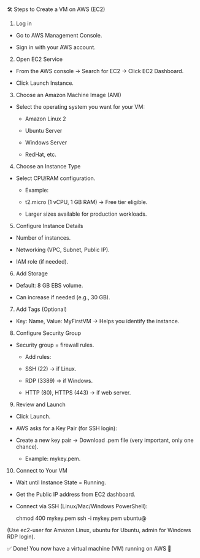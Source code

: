 🛠️ Steps to Create a VM on AWS (EC2)
1. Log in

- Go to AWS Management Console.

- Sign in with your AWS account.

2. Open EC2 Service

- From the AWS console → Search for EC2 → Click EC2 Dashboard.

- Click Launch Instance.

3. Choose an Amazon Machine Image (AMI)

- Select the operating system you want for your VM:

  - Amazon Linux 2
  
  - Ubuntu Server
  
  - Windows Server
  
  - RedHat, etc.

4. Choose an Instance Type

- Select CPU/RAM configuration.

  - Example:

  - t2.micro (1 vCPU, 1 GB RAM) → Free tier eligible.

  - Larger sizes available for production workloads.

5. Configure Instance Details

- Number of instances.

- Networking (VPC, Subnet, Public IP).

- IAM role (if needed).

6. Add Storage

- Default: 8 GB EBS volume.

- Can increase if needed (e.g., 30 GB).

7. Add Tags (Optional)

- Key: Name, Value: MyFirstVM → Helps you identify the instance.

8. Configure Security Group

- Security group = firewall rules.

  - Add rules:

  - SSH (22) → if Linux.

  - RDP (3389) → if Windows.

  - HTTP (80), HTTPS (443) → if web server.

9. Review and Launch

  - Click Launch.

  - AWS asks for a Key Pair (for SSH login):

  - Create a new key pair → Download .pem file (very important, only one chance).

    - Example: mykey.pem.

10. Connect to Your VM

- Wait until Instance State = Running.

- Get the Public IP address from EC2 dashboard.

- Connect via SSH (Linux/Mac/Windows PowerShell):

    chmod 400 mykey.pem
    ssh -i mykey.pem ubuntu@<EC2-PUBLIC-IP>


(Use ec2-user for Amazon Linux, ubuntu for Ubuntu, admin for Windows RDP login).

✅ Done! You now have a virtual machine (VM) running on AWS 🎉
